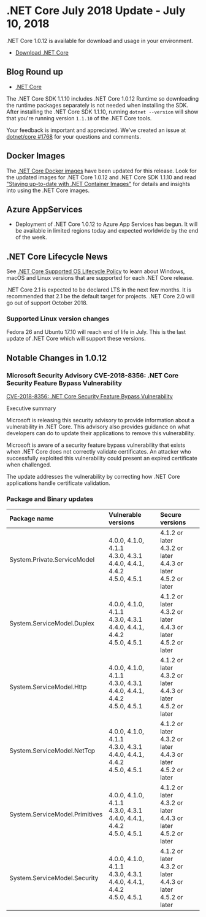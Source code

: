 # .NET Core July 2018 Update - July 10, 2018

.NET Core 1.0.12 is available for download and usage in your environment.

* [Download .NET Core](https://github.com/dotnet/core/blob/main/release-notes/download-archives/1.0.12-download.md)

## Blog Round up

* [.NET Core](https://devblogs.microsoft.com/dotnet/)

The .NET Core SDK 1.1.10 includes .NET Core 1.0.12 Runtime so downloading the runtime packages separately is not needed when installing the SDK. After installing the .NET Core SDK 1.1.10, running `dotnet --version` will show that you're running version `1.1.10` of the .NET Core tools.

Your feedback is important and appreciated. We've created an issue at [dotnet/core #1768](https://github.com/dotnet/core/issues/1768) for your questions and comments.

## Docker Images

The [.NET Core Docker images](https://hub.docker.com/r/microsoft/dotnet/) have been updated for this release. Look for the updated images for .NET Core 1.0.12 and .NET Core SDK 1.1.10 and read ["Staying up-to-date with .NET Container Images"](https://devblogs.microsoft.com/dotnet/staying-up-to-date-with-net-container-images/) for details and insights into using the .NET Core images.

## Azure AppServices

* Deployment of .NET Core 1.0.12 to Azure App Services has begun. It will be available in limited regions today and expected worldwide by the end of the week.

## .NET Core Lifecycle News

See [.NET Core Supported OS Lifecycle Policy](https://github.com/dotnet/core/blob/main/os-lifecycle-policy.md) to learn about Windows, macOS and Linux versions that are supported for each .NET Core release.

.NET Core 2.1 is expected to be declared LTS in the next few months. It is recommended that 2.1 be the default target for projects. .NET Core 2.0 will go out of support October 2018.

### Supported Linux version changes

Fedora 26 and Ubuntu 17.10 will reach end of life in July. This is the last update of .NET Core which will support these versions.

## Notable Changes in 1.0.12

### Microsoft Security Advisory CVE-2018-8356: .NET Core Security Feature Bypass Vulnerability

[CVE-2018-8356: .NET Core Security Feature Bypass Vulnerability](https://github.com/dotnet/announcements/issues/73)

Executive summary

Microsoft is releasing this security advisory to provide information about a vulnerability in .NET Core. This advisory also provides guidance on what developers can do to update their applications to remove this vulnerability.

Microsoft is aware of a security feature bypass vulnerability that exists when .NET Core does not correctly validate certificates. An attacker who successfully exploited this vulnerability could present an expired certificate when challenged.

The update addresses the vulnerability by correcting how .NET Core applications handle certificate validation.

### Package and Binary updates

| Package name | Vulnerable versions | Secure versions |
| :--- | :--- | :--- |
System.Private.ServiceModel | 4.0.0, 4.1.0, 4.1.1 <br/> 4.3.0, 4.3.1 <br/>4.4.0, 4.4.1, 4.4.2 <br/> 4.5.0, 4.5.1 | 4.1.2 or later <br/> 4.3.2 or later <br/> 4.4.3 or later <br/> 4.5.2 or later |
System.ServiceModel.Duplex | 4.0.0, 4.1.0, 4.1.1 <br/> 4.3.0, 4.3.1 <br/>4.4.0, 4.4.1, 4.4.2 <br/> 4.5.0, 4.5.1 | 4.1.2 or later <br/> 4.3.2 or later <br/> 4.4.3 or later <br/> 4.5.2 or later |
System.ServiceModel.Http | 4.0.0, 4.1.0, 4.1.1 <br/> 4.3.0, 4.3.1 <br/>4.4.0, 4.4.1, 4.4.2 <br/> 4.5.0, 4.5.1 | 4.1.2 or later <br/> 4.3.2 or later <br/> 4.4.3 or later <br/> 4.5.2 or later |
System.ServiceModel.NetTcp | 4.0.0, 4.1.0, 4.1.1 <br/> 4.3.0, 4.3.1 <br/>4.4.0, 4.4.1, 4.4.2 <br/> 4.5.0, 4.5.1 | 4.1.2 or later <br/> 4.3.2 or later <br/> 4.4.3 or later <br/> 4.5.2 or later |
System.ServiceModel.Primitives | 4.0.0, 4.1.0, 4.1.1 <br/> 4.3.0, 4.3.1 <br/>4.4.0, 4.4.1, 4.4.2 <br/> 4.5.0, 4.5.1 | 4.1.2 or later <br/> 4.3.2 or later <br/> 4.4.3 or later <br/> 4.5.2 or later |
System.ServiceModel.Security | 4.0.0, 4.1.0, 4.1.1 <br/> 4.3.0, 4.3.1 <br/>4.4.0, 4.4.1, 4.4.2 <br/> 4.5.0, 4.5.1 | 4.1.2 or later <br/> 4.3.2 or later <br/> 4.4.3 or later <br/> 4.5.2 or later |
